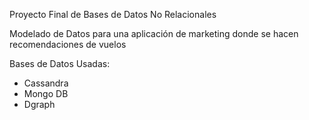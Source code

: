 Proyecto Final de Bases de Datos No Relacionales

Modelado de Datos para una aplicación de marketing donde se hacen recomendaciones de vuelos

Bases de Datos Usadas:
* Cassandra
* Mongo DB
* Dgraph